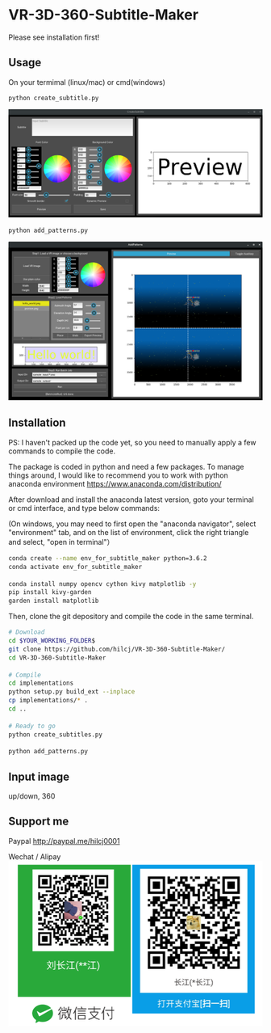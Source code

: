 # VR-3D-360-Subtitle-Maker

Please see installation first!

## Usage

On your termimal (linux/mac) or cmd(windows)
```bash
python create_subtitle.py
```
![CreatSubtitle.png](/imgs_readme/create_subtitle.png?raw=true "CreateSubtitle")

```bash
python add_patterns.py
```
![AddPatterns.png](/imgs_readme/add_patterns.png?raw=true "AddPatterns")

## Installation

PS: I haven't packed up the code yet, so you need to manually apply a few commands to compile the code.

The package is coded in python and need a few packages.  To manage things around, I would like to recommend you to work with python anaconda environment https://www.anaconda.com/distribution/

After download and install the anaconda latest version, goto your terminal or cmd interface, and type below commands:

(On windows, you may need to first open the "anaconda navigator", select "environment" tab, and on the list of environment, click the right triangle and select, "open in terminal"）

```bash
conda create --name env_for_subtitle_maker python=3.6.2
conda activate env_for_subtitle_maker

conda install numpy opencv cython kivy matplotlib -y
pip install kivy-garden
garden install matplotlib
```

Then, clone the git depository and compile the code in the same terminal.

```bash
# Download
cd $YOUR_WORKING_FOLDER$
git clone https://github.com/hilcj/VR-3D-360-Subtitle-Maker/
cd VR-3D-360-Subtitle-Maker

# Compile
cd implementations
python setup.py build_ext --inplace
cp implementations/* .
cd ..

# Ready to go
python create_subtitles.py

python add_patterns.py
```

## Input image
up/down, 360

## Support me
Paypal
http://paypal.me/hilcj0001

Wechat / Alipay
![alipay_wechat.png](/imgs_readme/alipay_wechat.png?raw=true "alipay_wechat")

